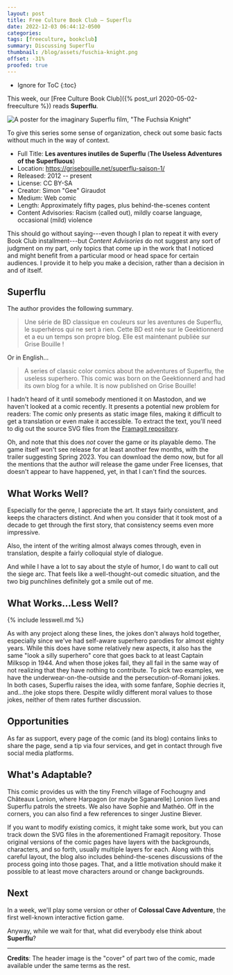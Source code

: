 ```yaml
---
layout: post
title: Free Culture Book Club — Superflu
date: 2022-12-03 06:44:12-0500
categories:
tags: [freeculture, bookclub]
summary: Discussing Superflu
thumbnail: /blog/assets/fuschia-knight.png
offset: -31%
proofed: true
---
```


* Ignore for ToC
{:toc}

This week, our [Free Culture Book Club]({% post_url 2020-05-02-freeculture %}) reads **Superflu**.

![A poster for the imaginary Superflu film, "The Fuchsia Knight"](/blog/assets/fuschia-knight.png "I hear that the critics have already given it better scores than 2003's Catwoman, despite the typo.")

To give this series some sense of organization, check out some basic facts without much in the way of context.

 * Full Title:  **Les aventures inutiles de Superflu** (**The Useless Adventures of the Superfluous**)
 * Location:  <https://grisebouille.net/superflu-saison-1/>
 * Released:  2012 -- present
 * License:  CC BY-SA
 * Creator:  Simon "Gee" Giraudot
 * Medium:  Web comic
 * Length:  Approximately fifty pages, plus behind-the-scenes content
 * Content Advisories:  Racism (called out), mildly coarse language, occasional (mild) violence

This should go without saying---even though I plan to repeat it with every Book Club installment---but *Content Advisories* do not suggest any sort of judgment on my part, only topics that come up in the work that I noticed and might benefit from a particular mood or head space for certain audiences.  I provide it to help you make a decision, rather than a decision in and of itself.

## Superflu

The author provides the following summary.

 > Une série de BD classique en couleurs sur les aventures de Superflu, le superhéros qui ne sert à rien. Cette BD est née sur le Geektionnerd et a eu un temps son propre blog. Elle est maintenant publiée sur Grise Bouille !

Or in English...

 > A series of classic color comics about the adventures of Superflu, the useless superhero. This comic was born on the Geektionnerd and had its own blog for a while. It is now published on Grise Bouille!

I hadn't heard of it until somebody mentioned it on Mastodon, and we haven't looked at a comic recently.  It presents a potential new problem for readers:  The comic only presents as static image files, making it difficult to get a translation or even make it accessible.  To extract the text, you'll need to dig out the source SVG files from the [Framagit repository](https://framagit.org/Gee/GriseBouille).

Oh, and note that this does *not* cover the game or its playable demo.  The game itself won't see release for at least another few months, with the trailer suggesting Spring 2023.  You can download the demo now, but for all the mentions that the author *will* release the game under Free licenses, that doesn't appear to have happened, yet, in that I can't find the sources.

## What Works Well?

Especially for the genre, I appreciate the art.  It stays fairly consistent, and keeps the characters distinct.  And when you consider that it took most of a decade to get through the first story, that consistency seems even more impressive.

Also, the intent of the writing almost always comes through, even in translation, despite a fairly colloquial style of dialogue.

And while I have a lot to say about the style of humor, I do want to call out the siege arc.  That feels like a well-thought-out comedic situation, and the two big punchlines definitely got a smile out of me.

## What Works...Less Well?

{% include lesswell.md %}

As with any project along these lines, the jokes don't always hold together, especially since we've had self-aware superhero parodies for almost eighty years.  While this does have some relatively new aspects, it also has the same "look a silly superhero" core that goes back to at least Captain Milksop in 1944.  And when those jokes fail, they all fail in the same way of not realizing that they have nothing to contribute.  To pick two examples, we have the underwear-on-the-outside and the persecution-of-Romani jokes.  In both cases, Superflu raises the idea, with some fanfare, Sophie decries it, and...the joke stops there.  Despite wildly different moral values to those jokes, neither of them rates further discussion.

## Opportunities

As far as support, every page of the comic (and its blog) contains links to share the page, send a tip via four services, and get in contact through five social media platforms.

## What's Adaptable?

This comic provides us with the tiny French village of Fochougny and Châteaux Lonion, where Harpagon (or maybe Sganarelle) Lonion lives and Superflu patrols the streets.  We also have Sophie and Mathéo.  Off in the corners, you can also find a few references to singer Justine Biever.

If you want to modify existing comics, it might take some work, but you can track down the SVG files in the aforementioned Framagit repository.  Those original versions of the comic pages have layers with the backgrounds, characters, and so forth, usually multiple layers for each.  Along with this careful layout, the blog also includes behind-the-scenes discussions of the process going into those pages.  That, and a little motivation should make it possible to at least move characters around or change backgrounds.

## Next

In a week, we'll play some version or other of **Colossal Cave Adventure**, the first well-known interactive fiction game.

Anyway, while we wait for that, what did everybody else think about **Superflu**?

* * *

**Credits**:  The header image is the "cover" of part two of the comic, made available under the same terms as the rest.
